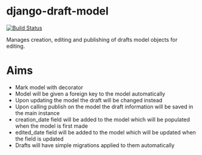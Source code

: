 django-draft-model
==================

[![Build Status](https://travis-ci.org/OmegaDroid/django-draft-model.svg?branch=master)](https://travis-ci.org/OmegaDroid/django-draft-model)

Manages creation, editing and publishing of drafts model objects for editing.

Aims
====

* Mark model with decorator
* Model will be given a foreign key to the model automatically
* Upon updating the model the draft will be changed instead
* Upon calling publish on the model the draft information will be saved in the main instance
* creation_date field will be added to the model which will be populated when the model is first made
* edited_date field will be added to the model which will be updated when the field is updated
* Drafts will have simple migrations applied to them automatically

